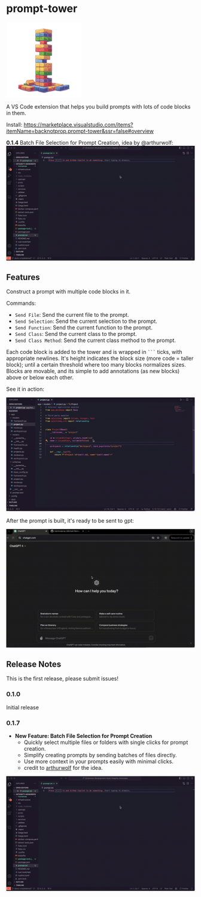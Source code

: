 # prompt-tower

<img src="https://github.com/backnotprop/prompt-tower/blob/main/image.png?raw=true" alt="Prompt Tower" width="200"/>

A VS Code extension that helps you build prompts with lots of code blocks in them.

Install: https://marketplace.visualstudio.com/items?itemName=backnotprop.prompt-tower&ssr=false#overview

**0.1.4** Batch File Selection for Prompt Creation, idea by @arthurwolf:
![Demo](https://github.com/backnotprop/prompt-tower/blob/main/0.1.4.gif?raw=true)

## Features

Construct a prompt with multiple code blocks in it.

Commands:

- `Send File`: Send the current file to the prompt.
- `Send Selection`: Send the current selection to the prompt.
- `Send Function`: Send the current function to the prompt.
- `Send Class`: Send the current class to the prompt.
- `Send Class Method`: Send the current class method to the prompt.

Each code block is added to the tower and is wrapped in ` ``` ` ticks, with appropriate newlines. It's height indicates the block size (more code = taller block); until a certain threshold where too many blocks normalizes sizes. Blocks are movable, and its simple to add annotations (as new blocks) above or below each other.

See it in action:

![Demo](https://github.com/backnotprop/prompt-tower/blob/main/vscode.gif?raw=true)

After the prompt is built, it's ready to be sent to gpt:

![GPT](https://github.com/backnotprop/prompt-tower/blob/main/gpt.gif?raw=true)

## Release Notes

This is the first release, please submit issues!

### 0.1.0

Initial release

### 0.1.7

- **New Feature: Batch File Selection for Prompt Creation**
  - Quickly select multiple files or folders with single clicks for prompt creation.
  - Simplify creating prompts by sending batches of files directly.
  - Use more context in your prompts easily with minimal clicks.
  - credit to [arthurwolf](https://github.com/arthurwolf) for the idea.

![Demo](https://github.com/backnotprop/prompt-tower/blob/main/0.1.4.gif?raw=true)
